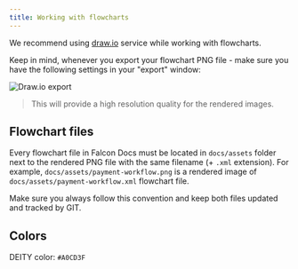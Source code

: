 ```yaml
---
title: Working with flowcharts
---
```


We recommend using [draw.io](https://www.draw.io/) service while working with flowcharts.

Keep in mind, whenever you export your flowchart PNG file - make sure you have the following settings in
your "export" window:

![Draw.io export](assets/draw-io-export.png)

> This will provide a high resolution quality for the rendered images.

## Flowchart files

Every flowchart file in Falcon Docs must be located in `docs/assets` folder next to the rendered PNG file with the same
filename (+ `.xml` extension).
For example, `docs/assets/payment-workflow.png` is a rendered image of `docs/assets/payment-workflow.xml` flowchart file.

Make sure you always follow this convention and keep both files updated and tracked by GIT.

## Colors

DEITY color: `#A0CD3F`

